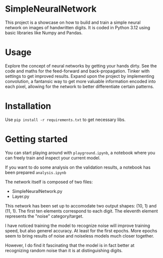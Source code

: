 # SimpleNeuralNetwork

This project is a showcase on how to build and train a simple neural network on images of handwritten digits. It is coded in Python 3.12 using basic libraries like Numpy and Pandas.

# Usage

Explore the concept of neural networks by getting your hands dirty.
See the code and maths for the feed-forward and back-propagation.
Tinker with settings to get improved results. Expand upon the project by implementing convolution, a fantansic way to get more valuable information encoded into each pixel, allowing for the network to better differentiate certain patterns.

# Installation

Use `pip install -r requirements.txt` to get necessary libs.

# Getting started

You can start playing around with `playground.ipynb`, a notebook where you can freely train and inspect your current model.

If you want to do some analysis on the validation results, a notebook has been prepared `analysis.ipynb`

The network itself is composed of two files:
- SimpleNeuralNetwork.py
- Layer.py

This network has been set up to accomodate two output shapes: (10, 1) and (11, 1). The first ten elements correspond to each digit. The eleventh element represents the "noise" category/target.

I have noticed training the model to recognize noise will improve training speed, but also generel accuracy. At least for the first epochs. More epochs seem to bring results of noise and noiseless models much closer together.

However, I do find it fascinating that the model is in fact better at recognizing random noise than it is at distinguishing digits.